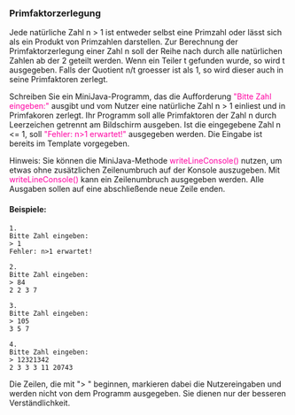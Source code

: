 ### Primfaktorzerlegung
Jede natürliche Zahl n > 1 ist entweder selbst eine Primzahl oder lässt sich als ein Produkt von Primzahlen darstellen. Zur Berechnung der Primfaktorzerlegung einer Zahl n soll der Reihe nach durch alle natürlichen Zahlen ab der 2 geteilt werden. Wenn ein Teiler t gefunden wurde, so wird t ausgegeben. Falls der Quotient n/t groesser ist als 1, so wird dieser auch in seine Primfaktoren zerlegt.

Schreiben Sie ein MiniJava-Programm, das die Aufforderung <Span style="color: #FF00A2" > "Bitte Zahl eingeben:" </Span>   ausgibt und vom Nutzer eine natürliche Zahl n > 1 einliest und in Primfakoren zerlegt. Ihr Programm soll alle Primfaktoren der Zahl n durch Leerzeichen getrennt am Bildschirm ausgeben. Ist die eingegebene Zahl n <= 1, soll <Span style="color: #FF00A2" > "Fehler: n>1 erwartet!" </Span> ausgegeben werden. Die Eingabe ist bereits im Template vorgegeben.

Hinweis: Sie können die MiniJava-Methode <Span style="color: #FF00A2" > writeLineConsole() </Span>  nutzen, um etwas ohne zusätzlichen Zeilenumbruch auf der Konsole auszugeben. Mit  <Span style="color: #FF00A2" > writeLineConsole() </Span> kann ein Zeilenumbruch ausgegeben werden. Alle Ausgaben sollen auf eine abschließende neue Zeile enden.

#### Beispiele:
```
1.
Bitte Zahl eingeben:
> 1
Fehler: n>1 erwartet!

2.
Bitte Zahl eingeben:
> 84
2 2 3 7

3.
Bitte Zahl eingeben:
> 105
3 5 7

4.
Bitte Zahl eingeben:
> 12321342
2 3 3 3 11 20743
```
Die Zeilen, die mit "> " beginnen, markieren dabei die Nutzereingaben und werden nicht von dem Programm ausgegeben. Sie dienen nur der besseren Verständlichkeit.